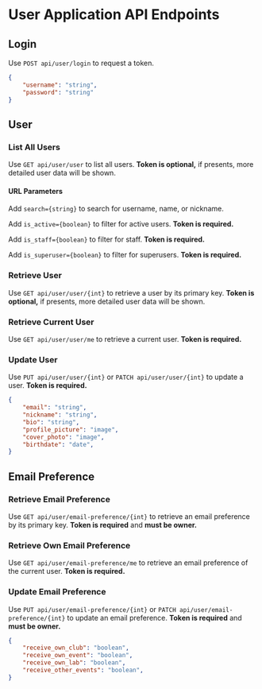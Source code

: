 # User Application API Endpoints

## Login

Use `POST api/user/login` to request a token.

```json
{
    "username": "string",
    "password": "string"
}
```

## User

### List All Users

Use `GET api/user/user` to list all users. **Token is optional,** if presents, more detailed user data will be shown.

#### URL Parameters

Add `search={string}` to search for username, name, or nickname.

Add `is_active={boolean}` to filter for active users. **Token is required.**

Add `is_staff={boolean}` to filter for staff. **Token is required.**

Add `is_superuser={boolean}` to filter for superusers. **Token is required.**

### Retrieve User

Use `GET api/user/user/{int}` to retrieve a user by its primary key. **Token is optional,** if presents, more detailed user data will be shown.

### Retrieve Current User 

Use `GET api/user/user/me` to retrieve a current user. **Token is required.**

### Update User

Use `PUT api/user/user/{int}` or `PATCH api/user/user/{int}` to update a user. **Token is required.**

```json
{
    "email": "string",
    "nickname": "string",
    "bio": "string",
    "profile_picture": "image",
    "cover_photo": "image",
    "birthdate": "date",
}
```

## Email Preference

### Retrieve Email Preference

Use `GET api/user/email-preference/{int}` to retrieve an email preference by its primary key. **Token is required** and **must be owner.**

### Retrieve Own Email Preference

Use `GET api/user/email-preference/me` to retrieve an email preference of the current user. **Token is required.**

### Update Email Preference

Use `PUT api/user/email-preference/{int}` or `PATCH api/user/email-preference/{int}` to update an email preference. **Token is required** and **must be owner.**

```json
{
    "receive_own_club": "boolean",
    "receive_own_event": "boolean",
    "receive_own_lab": "boolean",
    "receive_other_events": "boolean",
}
```
